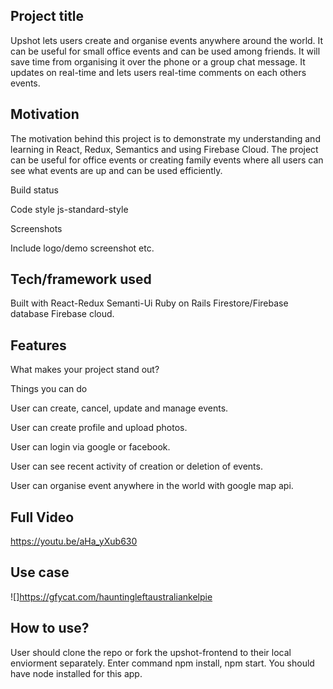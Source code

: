 ## Project title
Upshot lets users create and organise events anywhere around the world. It can be useful for small office events and can be used among friends. It will save time from organising it over the phone or a group chat message. It updates on real-time and lets users real-time comments on each others events.

## Motivation
The motivation behind this project is to demonstrate my understanding and learning in React, Redux, Semantics and using Firebase Cloud.
The project can be useful for office events or creating family events where all users can see what events are up and can be used efficiently. 

Build status

Code style
js-standard-style

Screenshots

Include logo/demo screenshot etc.

## Tech/framework used

Built with
React-Redux
Semanti-Ui
Ruby on Rails
Firestore/Firebase database
Firebase cloud.

## Features
What makes your project stand out?

Things you can do

User can create, cancel, update and manage events.

User can create profile and upload photos. 

User can login via google or facebook. 

User can see recent activity of creation or deletion of events.

User can organise event anywhere in the world with google map api.


## Full Video 
https://youtu.be/aHa_yXub630

## Use case 

![]https://gfycat.com/hauntingleftaustraliankelpie


## How to use?
User should clone the repo or fork the upshot-frontend to their local enviorment separately.  Enter command npm install, npm start. You should have node installed for this app. 




